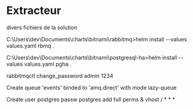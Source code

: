 # Extracteur
divers fichiers de la solution


C:\Users\dev\Documents\charts\bitnami\rabbitmq>helm install --values values.yaml rbmq .


C:\Users\dev\Documents\charts\bitnami\postgresql-ha>helm install --values values.yaml pgha .


rabbitmqctl change_password admin 1234

Create queue 'events' binded to 'amq.direct' with mode lazy-queue

Create user postgres passw postgres
add full perms & vhost / * * *
